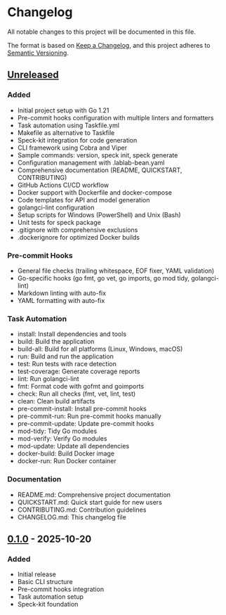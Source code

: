 # Changelog

All notable changes to this project will be documented in this file.

The format is based on [Keep a Changelog](https://keepachangelog.com/en/1.0.0/),
and this project adheres to [Semantic Versioning](https://semver.org/spec/v2.0.0.html).

## [Unreleased]

### Added
- Initial project setup with Go 1.21
- Pre-commit hooks configuration with multiple linters and formatters
- Task automation using Taskfile.yml
- Makefile as alternative to Taskfile
- Speck-kit integration for code generation
- CLI framework using Cobra and Viper
- Sample commands: version, speck init, speck generate
- Configuration management with .lablab-bean.yaml
- Comprehensive documentation (README, QUICKSTART, CONTRIBUTING)
- GitHub Actions CI/CD workflow
- Docker support with Dockerfile and docker-compose
- Code templates for API and model generation
- golangci-lint configuration
- Setup scripts for Windows (PowerShell) and Unix (Bash)
- Unit tests for speck package
- .gitignore with comprehensive exclusions
- .dockerignore for optimized Docker builds

### Pre-commit Hooks
- General file checks (trailing whitespace, EOF fixer, YAML validation)
- Go-specific hooks (go fmt, go vet, go imports, go mod tidy, golangci-lint)
- Markdown linting with auto-fix
- YAML formatting with auto-fix

### Task Automation
- install: Install dependencies and tools
- build: Build the application
- build-all: Build for all platforms (Linux, Windows, macOS)
- run: Build and run the application
- test: Run tests with race detection
- test-coverage: Generate coverage reports
- lint: Run golangci-lint
- fmt: Format code with gofmt and goimports
- check: Run all checks (fmt, vet, lint, test)
- clean: Clean build artifacts
- pre-commit-install: Install pre-commit hooks
- pre-commit-run: Run pre-commit hooks manually
- pre-commit-update: Update pre-commit hooks
- mod-tidy: Tidy Go modules
- mod-verify: Verify Go modules
- mod-update: Update all dependencies
- docker-build: Build Docker image
- docker-run: Run Docker container

### Documentation
- README.md: Comprehensive project documentation
- QUICKSTART.md: Quick start guide for new users
- CONTRIBUTING.md: Contribution guidelines
- CHANGELOG.md: This changelog file

## [0.1.0] - 2025-10-20

### Added
- Initial release
- Basic CLI structure
- Pre-commit hooks integration
- Task automation setup
- Speck-kit foundation

[Unreleased]: https://github.com/yokan-projects/lablab-bean/compare/v0.1.0...HEAD
[0.1.0]: https://github.com/yokan-projects/lablab-bean/releases/tag/v0.1.0
